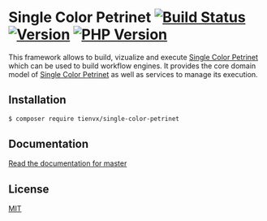 # Single Color Petrinet [![Build Status][actions_badge]][actions_link] [![Version][version-image]][version-url] [![PHP Version][php-version-image]][php-version-url]

This framework allows to build, vizualize and execute [Single Color Petrinet](#what-is-single-color-petrinet)
which can be used to build workflow engines. It provides the core domain model of [Single Color Petrinet](#what-is-single-color-petrinet)
as well as services to manage its execution.

## Installation

```bash
$ composer require tienvx/single-color-petrinet
```

## Documentation

[Read the documentation for master](https://github.com/tienvx/single-color-petrinet/blob/master/docs/documentation.md)

## License

[MIT](https://github.com/tienvx/single-color-petrinet/blob/master/LICENSE)

[actions_badge]: https://github.com/tienvx/single-color-petrinet/workflows/main/badge.svg
[actions_link]: https://github.com/tienvx/single-color-petrinet/actions

[version-url]: https://packagist.org/packages/tienvx/single-color-petrinet
[version-image]: http://img.shields.io/packagist/v/tienvx/single-color-petrinet.svg?style=flat

[php-version-url]: https://packagist.org/packages/tienvx/coloured-petrinet
[php-version-image]: http://img.shields.io/badge/php-7.2.0+-ff69b4.svg
